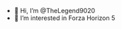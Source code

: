 - 👋 Hi, I’m @TheLegend9020
- 👀 I’m interested in Forza Horizon 5
<!---
TheLegend9020/TheLegend9020 is a ✨ special ✨ repository because its `README.md` (this file) appears on your GitHub profile.
You can click the Preview link to take a look at your changes.
--->
